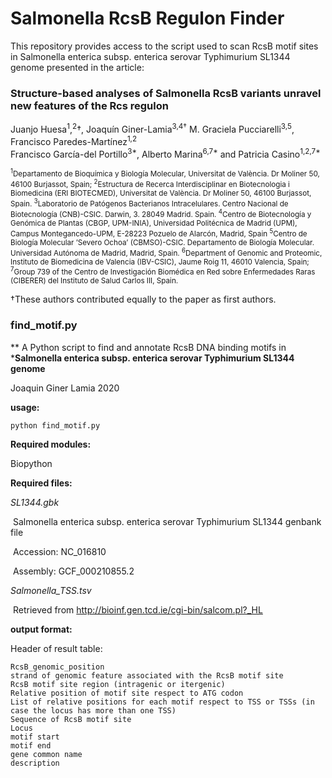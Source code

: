 # Salmonella RcsB Regulon Finder

This repository provides access to the script used to scan RcsB motif sites in Salmonella enterica subsp. enterica serovar Typhimurium SL1344 genome 
presented in the article:

### Structure-based analyses of Salmonella RcsB variants unravel new features of the Rcs regulon

Juanjo Huesa<sup>1</sup>,<sup>2</sup>†, Joaquín Giner-Lamia<sup>3,4†</sup> M. Graciela Pucciarelli<sup>3,5</sup>, Francisco Paredes-Martínez<sup>1,2</sup>  
Francisco García-del Portillo<sup>3*</sup>, Alberto Marina<sup>6,7*</sup> and Patricia Casino<sup>1,2,7*</sup>

<sup><sup>1</sup>Departamento de Bioquímica y Biología Molecular, Universitat de València. Dr Moliner 50, 46100 Burjassot, Spain; 
<sup>2</sup>Estructura de Recerca Interdisciplinar en Biotecnologia i Biomedicina (ERI BIOTECMED), Universitat de València. Dr Moliner 50, 46100 Burjassot, Spain. 
<sup>3</sup>Laboratorio de Patógenos Bacterianos Intracelulares. Centro Nacional de Biotecnología (CNB)-CSIC. Darwin, 3. 28049 Madrid. Spain.
<sup>4</sup>Centro de Biotecnología y Genómica de Plantas (CBGP, UPM-INIA), Universidad Politécnica de Madrid (UPM), Campus Montegancedo-UPM, E-28223 Pozuelo de Alarcón, Madrid, Spain
<sup>5</sup>Centro de Biología Molecular ’Severo Ochoa’ (CBMSO)-CSIC. Departamento de Biología Molecular. Universidad Autónoma de Madrid, Madrid, Spain.
<sup>6</sup>Department of Genomic and Proteomic, Instituto de Biomedicina de Valencia (IBV-CSIC), Jaume Roig 11, 46010 Valencia, Spain; 
<sup>7</sup>Group 739 of the Centro de Investigación Biomédica en Red sobre Enfermedades Raras (CIBERER) del Instituto de Salud Carlos III, Spain.

†These authors contributed equally to the paper as first authors.</sup>



### find_motif.py

** A Python script to find and annotate RcsB DNA binding motifs in ***Salmonella enterica subsp. enterica serovar Typhimurium SL1344 genome**

Joaquin Giner Lamia 2020

**usage:**

`python find_motif.py`

**Required modules:**

Biopython



**Required files:**

*SL1344.gbk*   

​	Salmonella enterica subsp. enterica serovar Typhimurium SL1344 genbank file

​	Accession: NC_016810

​	Assembly: GCF_000210855.2

*Salmonella_TSS.tsv*

​	Retrieved from http://bioinf.gen.tcd.ie/cgi-bin/salcom.pl?_HL



**output format:**

Header of result table:

	RcsB_genomic_position
	strand of genomic feature associated with the RcsB motif site
	RcsB motif site region (intragenic or itergenic)
	Relative position of motif site respect to ATG codon
	List of relative positions for each motif respect to TSS or TSSs (in case the locus has more than one TSS) 
	Sequence of RcsB motif site
	Locus
	motif start
	motif end
	gene common name
	description

